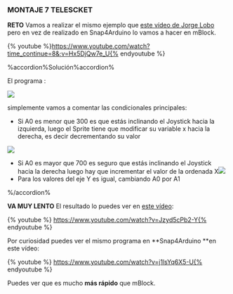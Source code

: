 ### MONTAJE 7 TELESCKET

**RETO**
Vamos a realizar el mismo ejemplo que [este vídeo de Jorge Lobo](https://www.youtube.com/watch?time_continue%3D8%26v%3DHx5DjQw7e_U) pero en vez de realizado en Snap4Arduino lo vamos a hacer en mBlock.

{% youtube %}https://www.youtube.com/watch?time_continue=8&;v=Hx5DjQw7e_U{% endyoutube %}

%accordion%Solución%accordion%

El programa :

![](/images/image83.png)

simplemente vamos a comentar las condicionales principales:

*   Si A0 es menor que 300 es que estás inclinando el Joystick hacia la izquierda, luego el Sprite tiene que modificar su variable x hacia la derecha, es decir decrementando su valor

![](/images/image86.png)

*   Si A0 es mayor que 700 es seguro que estás inclinando el Joystick hacia la derecha luego hay que incrementar el valor de la ordenada X![](/images/image66.png)
*   Para los valores del eje Y es igual, cambiando A0 por A1

%/accordion%

**VA MUY LENTO**
El resultado lo puedes ver en [este vídeo](https://www.youtube.com/watch?v%3DJzyd5cPb2-Y):

{% youtube %} https://www.youtube.com/watch?v=Jzyd5cPb2-Y{% endyoutube %}


Por curiosidad puedes ver el mismo programa en **Snap4Arduino **en este vídeo:

{% youtube %} https://www.youtube.com/watch?v=j1lsYq6X5-U{% endyoutube %}

Puedes ver que es mucho **más rápido** que mBlock.
